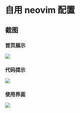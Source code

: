 # 自用 neovim 配置

## 截图

### 首页展示
![](https://s2.loli.net/2023/12/03/d7Utv8HPk5ElZ6R.png)

### 代码提示
![](https://s2.loli.net/2023/12/03/AuyCHFIWEUfJYZ4.png)

### 使用界面
![](https://s2.loli.net/2023/12/03/j79K2TwrLv5XqGm.png)